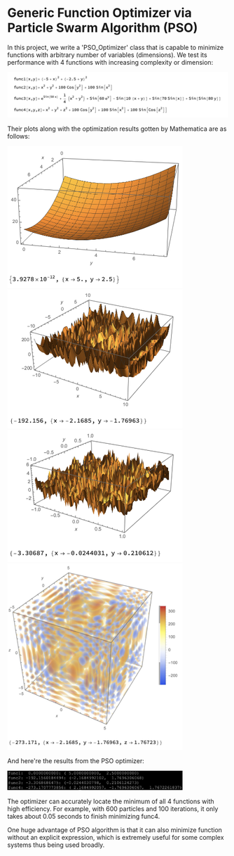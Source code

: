 # Generic Function Optimizer via Particle Swarm Algorithm (PSO)

In this project, we write a 'PSO_Optimizer' class that is capable to minimize functions with arbitrary number of variables (dimensions). We test its performance with 4 functions with increasing complexity or dimension:

![Image](formulas.png)

Their plots along with the optimization results gotten by Mathematica are as follows:

<img src="https://raw.githubusercontent.com/JiayuX/Generic-Function-Optimizer-via-Particle-Swarm-Algorithm/main/func1.png" width="400"/>
<img src="https://raw.githubusercontent.com/JiayuX/Generic-Function-Optimizer-via-Particle-Swarm-Algorithm/main/func2.png" width="400"/>
<img src="https://raw.githubusercontent.com/JiayuX/Generic-Function-Optimizer-via-Particle-Swarm-Algorithm/main/func3.png" width="400"/>
<img src="https://raw.githubusercontent.com/JiayuX/Generic-Function-Optimizer-via-Particle-Swarm-Algorithm/main/func4.png" width="400"/>

And here're the results from the PSO optimizer:

<img src="https://raw.githubusercontent.com/JiayuX/Generic-Function-Optimizer-via-Particle-Swarm-Algorithm/main/PSO.png" width="400"/>

The optimizer can accurately locate the minimum of all 4 functions with high efficiency. For example, with 600 particles and 100 iterations, it only takes about 0.05 seconds to finish minimizing func4.

One huge advantage of PSO algorithm is that it can also minimize function without an explicit expression, which is extremely useful for some complex systems thus being used broadly.
